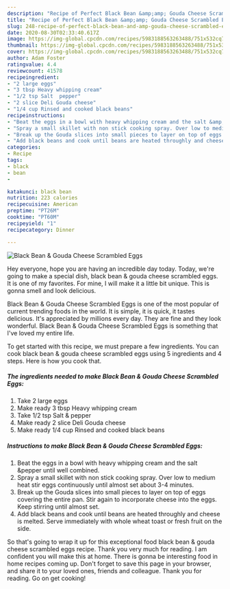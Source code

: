 ```yaml
---
description: "Recipe of Perfect Black Bean &amp;amp; Gouda Cheese Scrambled Eggs"
title: "Recipe of Perfect Black Bean &amp;amp; Gouda Cheese Scrambled Eggs"
slug: 248-recipe-of-perfect-black-bean-and-amp-gouda-cheese-scrambled-eggs
date: 2020-08-30T02:33:40.617Z
image: https://img-global.cpcdn.com/recipes/5983188563263488/751x532cq70/black-bean-gouda-cheese-scrambled-eggs-recipe-main-photo.jpg
thumbnail: https://img-global.cpcdn.com/recipes/5983188563263488/751x532cq70/black-bean-gouda-cheese-scrambled-eggs-recipe-main-photo.jpg
cover: https://img-global.cpcdn.com/recipes/5983188563263488/751x532cq70/black-bean-gouda-cheese-scrambled-eggs-recipe-main-photo.jpg
author: Adam Foster
ratingvalue: 4.4
reviewcount: 41578
recipeingredient:
- "2 large eggs"
- "3 tbsp Heavy whipping cream"
- "1/2 tsp Salt  pepper"
- "2 slice Deli Gouda cheese"
- "1/4 cup Rinsed and cooked black beans"
recipeinstructions:
- "Beat the eggs in a bowl with heavy whipping cream and the salt &amp;pepper until well combined."
- "Spray a small skillet with non stick cooking spray. Over low to medium heat stir eggs continuously until almost set about 3-4 minutes."
- "Break up the Gouda slices into small pieces to layer on top of eggs covering the entire pan. Stir again to incorporate cheese into the eggs. Keep stirring until almost set."
- "Add black beans and cook until beans are heated throughly and cheese is melted. Serve immediately with whole wheat toast or fresh fruit on the side."
categories:
- Recipe
tags:
- black
- bean
- 

katakunci: black bean  
nutrition: 223 calories
recipecuisine: American
preptime: "PT26M"
cooktime: "PT60M"
recipeyield: "1"
recipecategory: Dinner

---
```



![Black Bean &amp; Gouda Cheese Scrambled Eggs](https://img-global.cpcdn.com/recipes/5983188563263488/751x532cq70/black-bean-gouda-cheese-scrambled-eggs-recipe-main-photo.jpg)

Hey everyone, hope you are having an incredible day today. Today, we're going to make a special dish, black bean &amp; gouda cheese scrambled eggs. It is one of my favorites. For mine, I will make it a little bit unique. This is gonna smell and look delicious.



Black Bean &amp; Gouda Cheese Scrambled Eggs is one of the most popular of current trending foods in the world. It is simple, it is quick, it tastes delicious. It's appreciated by millions every day. They are fine and they look wonderful. Black Bean &amp; Gouda Cheese Scrambled Eggs is something that I've loved my entire life.


To get started with this recipe, we must prepare a few ingredients. You can cook black bean &amp; gouda cheese scrambled eggs using 5 ingredients and 4 steps. Here is how you cook that.

<!--inarticleads1-->

##### The ingredients needed to make Black Bean &amp; Gouda Cheese Scrambled Eggs:

1. Take 2 large eggs
1. Make ready 3 tbsp Heavy whipping cream
1. Take 1/2 tsp Salt &amp; pepper
1. Make ready 2 slice Deli Gouda cheese
1. Make ready 1/4 cup Rinsed and cooked black beans




<!--inarticleads2-->

##### Instructions to make Black Bean &amp; Gouda Cheese Scrambled Eggs:

1. Beat the eggs in a bowl with heavy whipping cream and the salt &amp;pepper until well combined.
1. Spray a small skillet with non stick cooking spray. Over low to medium heat stir eggs continuously until almost set about 3-4 minutes.
1. Break up the Gouda slices into small pieces to layer on top of eggs covering the entire pan. Stir again to incorporate cheese into the eggs. Keep stirring until almost set.
1. Add black beans and cook until beans are heated throughly and cheese is melted. Serve immediately with whole wheat toast or fresh fruit on the side.




So that's going to wrap it up for this exceptional food black bean &amp; gouda cheese scrambled eggs recipe. Thank you very much for reading. I am confident you will make this at home. There is gonna be interesting food in home recipes coming up. Don't forget to save this page in your browser, and share it to your loved ones, friends and colleague. Thank you for reading. Go on get cooking!
